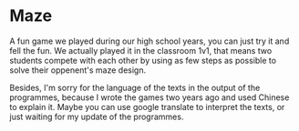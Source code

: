 # Maze
A fun game we played during our high school years, you can just try it and fell the fun. We actually played it in the classroom 1v1, that means two students compete with each other by using as few steps as possible to solve their oppenent's maze design.

Besides, I'm sorry for the language of the texts in the output of the programmes, because I wrote the games two years ago and used Chinese to explain it. Maybe you can use google translate to interpret the texts, or just waiting for my update of the programmes.
